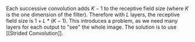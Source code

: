 Each successive convolution adds $K-1$ to the receptive field size (where $K$ is the one dimension of the filter). Therefore with $L$ layers, the receptive field size is $1+L*(K-1)$. 
This introduces a problem, as we need many layers for each output to "see" the whole image. The solution is to use [[Strided Convolution]]. 